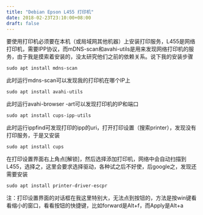 ```yaml
---
title: "Debian Epson L455 打印机"
date: 2018-02-23T23:10:00+08:00
draft: false
---
```


要使用打印机必须要在本机（或局域网其他机器）上安装打印服务，L455是网络打印机，需要IPP协议，而mDNS-scan和avahi-utils是用来发现网络打印机的服务，由于我是摸索着安装的，没太研究他们之前的依赖关系。说下我的安装步骤




```
sudo apt install mdns-scan
```


此时运行mdns-scan可以发现我的打印机在哪个IP上




```
sudo apt install avahi-utils
```


此时运行avahi-browser -art可以发现打印机的IP和端口




```
sudo apt install cups-ipp-utils
```


此时运行ippfind可发现打印的ipp的uri，打开打印设置（搜索printer），发现没有打印服务，于是又安装




```
sudo apt install cups
```


在打印设置界面右上角点[解锁]，然后选择添加打印机，网络中会自动扫描到L455，选择之，这里会要求选择驱动，各种试之后不好使，后google之，发现还需要安装




```
sudo apt install printer-driver-escpr
```


注：打印设置界面的对话框在我这里特别大，无法点到按钮的，方法是按win键看看缩小的窗口，看看按钮的快捷键，比如forward是Alt+f，而Apply是Alt+a


